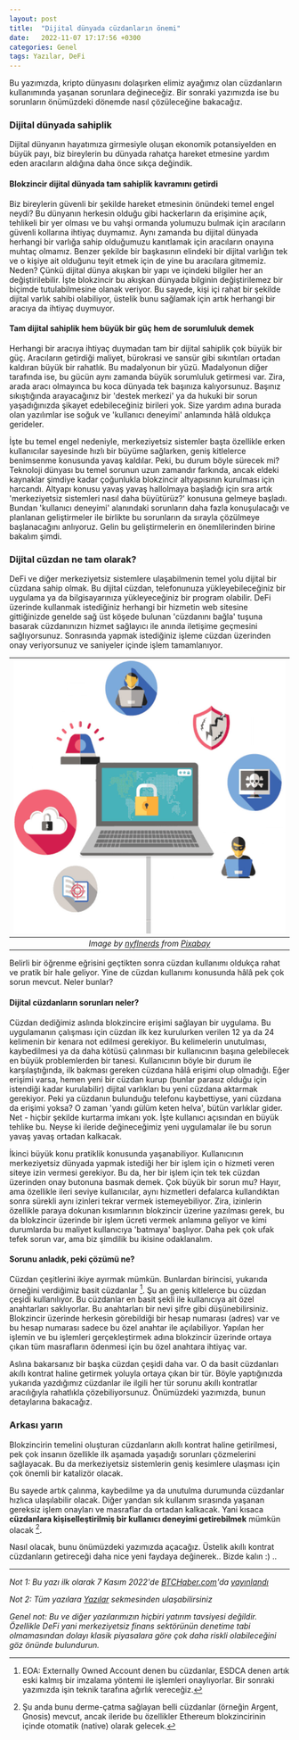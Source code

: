 ```yaml
---
layout: post
title:  "Dijital dünyada cüzdanların önemi"
date:   2022-11-07 17:17:56 +0300
categories: Genel
tags: Yazılar, DeFi
---
```


Bu yazımızda, kripto dünyasını dolaşırken elimiz ayağımız olan cüzdanların kullanımında yaşanan sorunlara değineceğiz. Bir sonraki yazımızda ise bu sorunların önümüzdeki dönemde nasıl çözüleceğine bakacağız. 

### Dijital dünyada sahiplik
Dijital dünyanın hayatımıza girmesiyle oluşan ekonomik potansiyelden en büyük payı, biz bireylerin bu dünyada rahatça hareket etmesine yardım eden aracıların aldığına daha önce sıkça değindik. 

#### Blokzincir dijital dünyada tam sahiplik kavramını getirdi
Biz bireylerin güvenli bir şekilde hareket etmesinin önündeki temel engel neydi? Bu dünyanın herkesin olduğu gibi hackerların da erişimine açık, tehlikeli bir yer olması ve bu vahşi ormanda yolumuzu bulmak için aracıların güvenli kollarına ihtiyaç duymamız. Aynı zamanda bu dijital dünyada herhangi bir varlığa sahip olduğumuzu kanıtlamak için aracıların onayına muhtaç olmamız. Benzer şekilde bir başkasının elindeki bir dijital varlığın tek ve o kişiye ait olduğunu teyit etmek için de yine bu aracılara gitmemiz. Neden? Çünkü dijital dünya akışkan bir yapı ve içindeki bilgiler her an değiştirilebilir. İşte blokzincir bu akışkan dünyada bilginin değiştirilemez bir biçimde tutulabilmesine olanak veriyor. Bu sayede, kişi içi rahat bir şekilde dijital varlık sahibi olabiliyor, üstelik bunu sağlamak için artık herhangi bir aracıya da ihtiyaç duymuyor.

#### Tam dijital sahiplik hem büyük bir güç hem de sorumluluk demek
Herhangi bir aracıya ihtiyaç duymadan tam bir dijital sahiplik çok büyük bir güç. Aracıların getirdiği maliyet, bürokrasi ve sansür gibi sıkıntıları ortadan kaldıran büyük bir rahatlık. Bu madalyonun bir yüzü. Madalyonun diğer tarafında ise, bu gücün aynı zamanda büyük sorumluluk getirmesi var. Zira, arada aracı olmayınca bu koca dünyada tek başınıza kalıyorsunuz. Başınız sıkıştığında arayacağınız bir 'destek merkezi' ya da hukuki bir sorun yaşadığınızda şikayet edebileceğiniz birileri yok. Size yardım adına burada olan yazılımlar ise soğuk ve 'kullanıcı deneyimi' anlamında hâlâ oldukça gerideler. 

İşte bu temel engel nedeniyle, merkeziyetsiz sistemler başta özellikle erken kullanıcılar sayesinde hızlı bir büyüme sağlarken, geniş kitlelerce benimsenme konusunda yavaş kaldılar. Peki, bu durum böyle sürecek mi? Teknoloji dünyası bu temel sorunun uzun zamandır farkında, ancak eldeki kaynaklar şimdiye kadar çoğunlukla blokzincir altyapısının  kurulması için harcandı. Altyapı konusu yavaş yavaş hallolmaya başladığı için sıra artık 'merkeziyetsiz sistemleri nasıl daha büyütürüz?' konusuna gelmeye başladı. Bundan 'kullanıcı deneyimi' alanındaki sorunların daha fazla konuşulacağı ve planlanan geliştirmeler ile birlikte bu sorunların da sırayla çözülmeye başlanacağını anlıyoruz. Gelin bu geliştirmelerin en önemlilerinden birine bakalım şimdi. 

### Dijital cüzdan ne tam olarak?

DeFi ve diğer merkeziyetsiz sistemlere ulaşabilmenin temel yolu dijital bir cüzdana sahip olmak. Bu dijital cüzdan, telefonunuza yükleyebileceğiniz bir uygulama ya da bilgisayarınıza yükleyeceğiniz bir program olabilir. DeFi üzerinde kullanmak istediğiniz herhangi bir hizmetin web sitesine gittiğinizde genelde sağ üst köşede bulunan 'cüzdanını bağla' tuşuna basarak cüzdanınızın hizmet sağlayıcı ile anında iletişime geçmesini sağlıyorsunuz. Sonrasında yapmak istediğiniz işleme cüzdan üzerinden onay veriyorsunuz ve saniyeler içinde işlem tamamlanıyor. 

| ![computer_world](/assets/computer-repair-west-palm-beach-7159959_800.jpg)|
|:--:| 
| *Image by [nyflnerds](https://pixabay.com/users/nyflnerds-26200440/) from [Pixabay](https://pixabay.com/)*|

Belirli bir öğrenme eğrisini geçtikten sonra cüzdan kullanımı oldukça rahat ve pratik bir hale geliyor. Yine de cüzdan kullanımı konusunda hâlâ pek çok sorun mevcut. Neler bunlar? 

#### Dijital cüzdanların sorunları neler?
Cüzdan dediğimiz aslında blokzincire erişimi sağlayan bir uygulama. Bu uygulamanın çalışması için cüzdan ilk kez kurulurken verilen 12 ya da 24 kelimenin bir kenara not edilmesi gerekiyor. Bu kelimelerin unutulması, kaybedilmesi ya da daha kötüsü çalınması bir kullanıcının başına gelebilecek en büyük problemlerden bir tanesi. Kullanıcının  böyle bir durum ile karşılaştığında, ilk bakması gereken cüzdana hâlâ erişimi olup olmadığı. Eğer erişimi varsa, hemen yeni bir cüzdan kurup (bunlar parasız olduğu için istendiği kadar kurulabilir) dijital varlıkları bu yeni cüzdana aktarmak gerekiyor. Peki ya cüzdanın bulunduğu telefonu kaybettiyse, yani cüzdana da erişimi yoksa? O zaman 'yandı gülüm keten helva', bütün varlıklar gider. Net - hiçbir şekilde kurtarma imkanı yok. İşte kullanıcı açısından en büyük tehlike bu. Neyse ki ileride değineceğimiz yeni uygulamalar ile bu sorun yavaş yavaş ortadan kalkacak.

İkinci büyük konu pratiklik konusunda yaşanabiliyor. Kullanıcının merkeziyetsiz dünyada yapmak istediği her bir işlem için o hizmeti veren siteye izin vermesi gerekiyor. Bu da, her bir işlem için tek tek cüzdan üzerinden onay butonuna basmak demek. Çok büyük bir sorun mu? Hayır, ama özellikle ileri seviye kullanıcılar, aynı hizmetleri defalarca kullandıktan sonra sürekli aynı izinleri tekrar vermek istemeyebiliyor. Zira, izinlerin özellikle paraya dokunan kısımlarının blokzincir üzerine yazılması gerek, bu da blokzincir üzerinde bir işlem ücreti vermek anlamına geliyor ve kimi durumlarda bu maliyet kullanıcıya 'batmaya' başlıyor. Daha pek çok ufak tefek sorun var, ama biz şimdilik bu ikisine odaklanalım. 

#### Sorunu anladık, peki çözümü ne?
Cüzdan çeşitlerini ikiye ayırmak mümkün. Bunlardan birincisi, yukarıda örneğini verdiğimiz basit cüzdanlar [^1]. Şu an geniş kitlelerce bu cüzdan çeşidi kullanılıyor. Bu cüzdanlar en basit şekli ile kullanıcıya ait özel anahtarları saklıyorlar. Bu anahtarları bir nevi şifre gibi düşünebilirsiniz. Blokzincir üzerinde herkesin görebildiği bir hesap numarası (adres) var ve bu hesap numarası sadece bu özel anahtar ile açılabiliyor. Yapılan her işlemin ve bu işlemleri gerçekleştirmek adına blokzincir üzerinde ortaya çıkan tüm masrafların ödenmesi için bu özel anahtara ihtiyaç var.

Aslına bakarsanız bir başka cüzdan çeşidi daha var. O da basit cüzdanları akıllı kontrat haline getirmek yoluyla ortaya çıkan bir tür. Böyle yaptığınızda yukarıda yazdığımız cüzdanlar ile ilgili her tür sorunu akıllı kontratlar aracılığıyla rahatlıkla çözebiliyorsunuz. Önümüzdeki yazımızda, bunun detaylarına bakacağız. 

### Arkası yarın

Blokzincirin temelini oluşturan cüzdanların akıllı kontrat haline getirilmesi, pek çok insanın özellikle ilk aşamada yaşadığı sorunları çözmelerini sağlayacak. Bu da merkeziyetsiz sistemlerin geniş kesimlere ulaşması için çok önemli bir katalizör olacak. 

Bu sayede artık çalınma, kaybedilme ya da unutulma durumunda cüzdanlar hızlıca ulaşılabilir olacak. Diğer yandan sık kullanım sırasında yaşanan gereksiz işlem onayları ve masraflar da ortadan kalkacak. Yani kısaca **cüzdanlara kişiselleştirilmiş bir kullanıcı deneyimi getirebilmek** mümkün olacak [^2].

Nasıl olacak, bunu önümüzdeki yazımızda açacağız. Üstelik akıllı kontrat cüzdanların getireceği daha nice yeni faydaya değinerek.. Bizde kalın :) .. 

[^1]: EOA: Externally Owned Account denen bu cüzdanlar, ESDCA denen artık eski kalmış bir imzalama yöntemi ile işlemleri onaylıyorlar. Bir sonraki yazımızda işin teknik tarafına ağırlık vereceğiz. 

[^2]: Şu anda bunu derme-çatma sağlayan belli cüzdanlar (örneğin Argent, Gnosis) mevcut, ancak ileride bu özellikler Ethereum blokzincirinin içinde otomatik (native) olarak gelecek. 

---

*Not 1: Bu yazı ilk olarak 7 Kasım 2022'de [BTCHaber.com](https://www.btchaber.com/)'da [yayınlandı](https://www.btchaber.com/dijital-dunyada-cuzdanlarin-onemi/)*

*Not 2: Tüm yazılara [Yazılar](/articles/) sekmesinden ulaşabilirsiniz*

*Genel not: Bu ve diğer yazılarımızın hiçbiri yatırım tavsiyesi değildir. Özellikle DeFi yani merkeziyetsiz finans sektörünün denetime tabi olmamasından dolayı klasik piyasalara göre çok daha riskli olabileceğini göz önünde bulundurun.*
